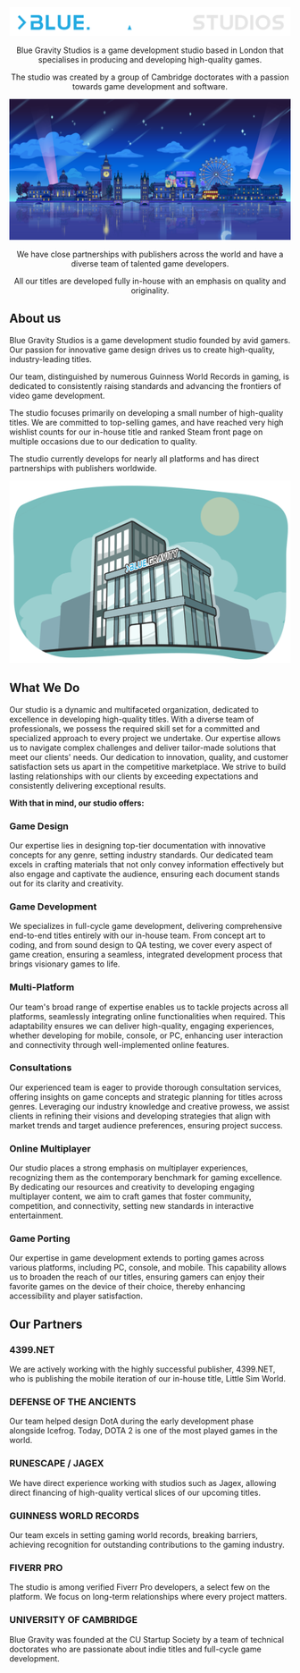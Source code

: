 <div align="center">
  <img src="https://github.com/bluegravitystudios/BlueGravityStudio/blob/main/BGS_long_big.png">
  <p>Blue Gravity Studios is a game development studio based in London that specialises in producing and developing high-quality games.</p>
  <p>The studio was created by a group of Cambridge doctorates with a passion towards game development and software.</p>
</div>

<div align="center">
  <img src="https://github.com/bluegravitystudios/BlueGravityStudio/blob/main/Night_Main_Menu_Mockup_NoMoon_4096x2048.png">
  <p>We have close partnerships with publishers across the world and have a diverse team of talented game developers.</p>
  <p>All our titles are developed fully in-house with an emphasis on quality and originality.</p>
</div>

## About us
Blue Gravity Studios is a game development studio founded by avid gamers. Our passion for innovative game design drives us to create high-quality, industry-leading titles.

Our team, distinguished by numerous Guinness World Records in gaming, is dedicated to consistently raising standards and advancing the frontiers of video game development.

The studio focuses primarily on developing a small number of high-quality titles. We are committed to top-selling games, and have reached very high wishlist counts for our in-house title and ranked Steam front page on multiple occasions due to our dedication to quality.

The studio currently develops for nearly all platforms and has direct partnerships with publishers worldwide.

<div align="center">
  <img src="https://github.com/bluegravitystudios/BlueGravityStudio/blob/main/building-07.png">
</div>

## What We Do

Our studio is a dynamic and multifaceted organization, dedicated to excellence in developing high-quality titles. With a diverse team of professionals, we possess the required skill set for a committed and specialized approach to every project we undertake. Our expertise allows us to navigate complex challenges and deliver tailor-made solutions that meet our clients' needs. Our dedication to innovation, quality, and customer satisfaction sets us apart in the competitive marketplace. We strive to build lasting relationships with our clients by exceeding expectations and consistently delivering exceptional results.

**With that in mind, our studio offers:**

### Game Design
Our expertise lies in designing top-tier documentation with innovative concepts for any genre, setting industry standards. Our dedicated team excels in crafting materials that not only convey information effectively but also engage and captivate the audience, ensuring each document stands out for its clarity and creativity.
### Game Development
We specializes in full-cycle game development, delivering comprehensive end-to-end titles entirely with our in-house team. From concept art to coding, and from sound design to QA testing, we cover every aspect of game creation, ensuring a seamless, integrated development process that brings visionary games to life.
### Multi-Platform
Our team's broad range of expertise enables us to tackle projects across all platforms, seamlessly integrating online functionalities when required. This adaptability ensures we can deliver high-quality, engaging experiences, whether developing for mobile, console, or PC, enhancing user interaction and connectivity through well-implemented online features.
### Consultations
Our experienced team is eager to provide thorough consultation services, offering insights on game concepts and strategic planning for titles across genres. Leveraging our industry knowledge and creative prowess, we assist clients in refining their visions and developing strategies that align with market trends and target audience preferences, ensuring project success.
### Online Multiplayer
Our studio places a strong emphasis on multiplayer experiences, recognizing them as the contemporary benchmark for gaming excellence. By dedicating our resources and creativity to developing engaging multiplayer content, we aim to craft games that foster community, competition, and connectivity, setting new standards in interactive entertainment.
### Game Porting
Our expertise in game development extends to porting games across various platforms, including PC, console, and mobile. This capability allows us to broaden the reach of our titles, ensuring gamers can enjoy their favorite games on the device of their choice, thereby enhancing accessibility and player satisfaction.

## Our Partners

### 4399.NET
We are actively working with the highly successful publisher, 4399.NET, who is publishing the mobile iteration of our in-house title, Little Sim World.
### DEFENSE OF THE ANCIENTS
Our team helped design DotA during the early development phase alongside Icefrog. Today, DOTA 2 is one of the most played games in the world.
### RUNESCAPE / JAGEX
We have direct experience working with studios such as Jagex, allowing direct financing of high-quality vertical slices of our upcoming titles.
### GUINNESS WORLD RECORDS 
Our team excels in setting gaming world records, breaking barriers, achieving recognition for outstanding contributions to the gaming industry.
### FIVERR PRO
The studio is among verified Fiverr Pro developers, a select few on the platform. We focus on long-term relationships where every project matters.
### UNIVERSITY OF CAMBRIDGE
Blue Gravity was founded at the CU Startup Society by a team of technical doctorates who are passionate about indie titles and full-cycle game development.
